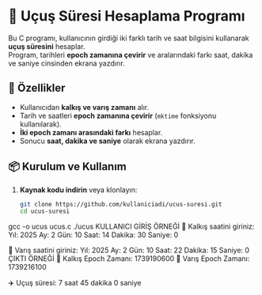 # 🛫 Uçuş Süresi Hesaplama Programı

Bu C programı, kullanıcının girdiği iki farklı tarih ve saat bilgisini kullanarak **uçuş süresini** hesaplar.  
Program, tarihleri **epoch zamanına çevirir** ve aralarındaki farkı saat, dakika ve saniye cinsinden ekrana yazdırır.  

## 🚀 Özellikler
- Kullanıcıdan **kalkış ve varış zamanı** alır.  
- Tarih ve saatleri **epoch zamanına çevirir** (`mktime` fonksiyonu kullanılarak).  
- **İki epoch zamanı arasındaki farkı** hesaplar.  
- Sonucu **saat, dakika ve saniye** olarak ekrana yazdırır.  

## 📦 Kurulum ve Kullanım  
1. **Kaynak kodu indirin** veya klonlayın:  
   ```sh
   git clone https://github.com/kullaniciadi/ucus-suresi.git
   cd ucus-suresi
gcc -o ucus ucus.c
./ucus
KULLANICI GİRİŞ ÖRNEĞİ
🛫 Kalkış saatini giriniz:
Yıl: 2025
Ay: 2
Gün: 10
Saat: 14
Dakika: 30
Saniye: 0

🛬 Varış saatini giriniz:
Yıl: 2025
Ay: 2
Gün: 10
Saat: 22
Dakika: 15
Saniye: 0
ÇIKTI ÖRNEĞİ
🔹 Kalkış Epoch Zamanı: 1739190600
🔹 Varış Epoch Zamanı: 1739216100

✈️  Uçuş süresi: 7 saat 45 dakika 0 saniye
